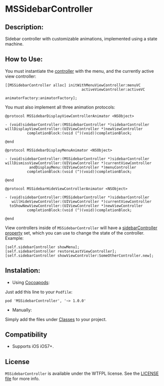 MSSidebarController
===================

## Description:
Sidebar controller with customizable animations, implemented using a state machine.

## How to Use:

You must instantiate the [controller](MSSidebarController/Classes/Public/MSSidebarController.h) with the menu, and the currently active view controller:
```objc
[[MSSidebarController alloc] initWithMenuViewController:menuVC
                                   activeViewController:activeVC
                                        animatorFactory:animatorFactory];
```

You must also implement all three animation protocols:
```objc
@protocol MSSidebarDisplayViewControllerAnimator <NSObject>

- (void)sidebarController:(MSSidebarController *)sidebarController
willDisplayViewController:(UIViewController *)newViewController
          completionBlock:(void (^)(void))completionBlock;

@end

@protocol MSSidebarDisplayMenuAnimator <NSObject>

- (void)sidebarController:(MSSidebarController *)sidebarController
willDismissViewController:(UIViewController *)currentViewController
           andDisplayMenu:(UIViewController *)menuController
          completionBlock:(void (^)(void))completionBlock;

@end

@protocol MSSidebarHideViewControllerAnimator <NSObject>

- (void)sidebarController:(MSSidebarController *)sidebarController
   willHideViewController:(UIViewController *)currentViewController
  toShowNewViewController:(UIViewController *)newViewController
          completionBlock:(void (^)(void))completionBlock;

@end
```

View controllers inside of ```MSSidebarController``` will have a [sidebarController property](MSSidebarController/Classes/Public/UIViewController+MSSidebarController.h) set,
which you can use to change the state of the controller. Example:
```objc
[self.sidebarController showMenu];
[self.sidebarController restoreLastViewController];
[self.sidebarController showViewController:SomeOtherController.new];
```

## Instalation:
- Using [Cocoapods](http://cocoapods.org/):

Just add this line to your `Podfile`:

```
pod 'MSSidebarController', '~> 1.0.0'
```

- Manually:

Simply add the files under [Classes](MSSidebarController/Classes) to your project.

## Compatibility

- Supports iOS iOS7+.

## License
`MSSidebarController` is available under the WTFPL license. See the [LICENSE file](LICENSE) for more info.

